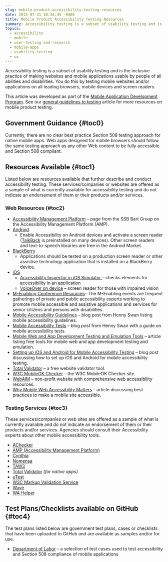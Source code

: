 ```yaml
---
slug: mobile-product-accessibility-testing-resources
date: 2013-07-31 10:34:45 -0400
title: Mobile Product Accessibility Testing Resources
summary: Accessibility testing is a subset of usability testing and is the inclusive practice of making websites and mobile applications usable by people of all abilities and disabilities. You do this by testing mobile websites and/or applications on all leading browsers, mobile devices and screen readers. This article was developed as part of the Mobile Application
topics:
  - accessibility
  - mobile
  - user-testing-and-research
  - mobile-apps
  - usability-testing
  - ux
---
```


Accessibility testing is a subset of usability testing and is the inclusive practice of making websites and mobile applications usable by people of all abilities and disabilities. You do this by testing mobile websites and/or applications on all leading browsers, mobile devices and screen readers.

This article was developed as part of the [Mobile Application Development Program](https://digital.gov/resources/mobile-application-development-program/ "Mobile Application Development Program"). See our [general guidelines to testing](https://digital.gov/2013/08/22/mobile-product-testing-guidelines/ "Mobile Product Testing Guidelines and Resources") article for more resources on mobile product testing.

## <a name="x-Government Guidance"></a>Government Guidance {#toc0}

Currently, there are no clear best practice Section 508 testing approach for native mobile apps. Web apps designed for mobile browsers should follow the same testing approach as any other Web content to be fully accessible and Section 508 compliant.

## <a name="x-Resources Available"></a>Resources Available {#toc1}

Listed below are resources available that further describe and conduct accessibility testing. These services/companies or websites are offered as a sample of what is currently available for accessibility testing and do not indicate an endorsement of them or their products and/or services.

### <a name="x-Resources Available-Web Resources"></a>Web Resources {#toc2}

  * <a href="https://www.ssbbartgroup.com/amp/index.php" rel="nofollow">Accessibility Management Platform</a> &#8211; page from the SSB Bart Group on the Accessibility Management Platform (AMP).
  * <a href="http://developer.android.com/guide/topics/ui/accessibility/index.html" rel="nofollow">Android</a> 
      * Enable Accessibility on Android devices and activate a screen reader (<a href="https://play.google.com/store/apps/details?id=com.google.android.marvin.talkback" rel="nofollow">TalkBack</a> is preinstalled on many devices). Other screen readers and text-to-speech libraries are free in the Android Market.
  * <a href="http://us.blackberry.com/legal/accessibility.html" rel="nofollow">BlackBerry</a> 
      * Applications should be tested on a production screen reader or other assistive technology application that is installed on a BlackBerry device.
  * <a href="https://developer.apple.com/technologies/ios/accessibility.html" rel="nofollow">iOS</a> 
      * <a href="http://developer.apple.com/library/ios/#technotes/TestingAccessibilityOfiOSApps/TestAccessibilityonYourDevicewithVoiceOver/TestAccessibilityonYourDevicewithVoiceOver.html" rel="nofollow">Accessibility Inspector in iOS Simulator </a>– checks elements for accessibility in an application
      * <a href="http://www.apple.com/accessibility/voiceover/devicesupport.html" rel="nofollow">VoiceOver on device</a> – screen reader for those with impaired vision
  * [M-Enabling Conference Resources](http://www.m-enabling.com/)&#8211; The M-Enabling events are frequent gatherings of private and public accessibility experts working to promote mobile accessible and assistive applications and services for senior citizens and persons with disabilities.
  * <a href="http://www.iheni.com/mobile-accessibility-guidelines/" rel="nofollow">Mobile Accessibility Guidelines</a> &#8211; blog post from Henny Swan listing mobile accessibility guidelines.
  * <a href="http://www.iheni.com/mobile-accessibility-tests/" rel="nofollow">Mobile Accessibility Tests</a> &#8211; blog post from Henny Swan with a guide on mobile accessibility tests.
  * <a href="http://speckyboy.com/2010/04/12/mobile-web-and-app-development-testing-and-emulation-tools/" rel="nofollow">Mobile Web and App Development Testing and Emulation Tools</a> &#8211; article listing free tools for mobile web and app development testing and emulation.
  * <a href="http://www.interactiveaccessibility.com/blog/ios-and-android-mobile-accessibility" rel="nofollow">Setting up iOS and Android for Mobile Accessibility Testing</a> &#8211; blog post discussing how to set up iOS and Android for mobile accessibility testing.
  * <a href="http://www.totalvalidator.com/" rel="nofollow">Total Validator</a> &#8211; a free website validator tool.
  * <a href="http://validator.w3.org/mobile/" rel="nofollow">W3C MobileOK Checker</a> &#8211; the W3C MobileOK Checker site.
  * <a href="http://webaim.org/" rel="nofollow">WebAIM</a> &#8211; non-profit website with comprehensive web accessibility resources.
  * <a href="http://mobiforge.com/developing/story/why-mobile-web-accessibility-matters-best-practices-make-your-mobile-site-accessibl" rel="nofollow">Why Mobile Web Accessibility Matters</a> &#8211; article discussing best practices to make a mobile site accessible.

 

### <a name="x-Resources Available-Testing Services"></a>Testing Services {#toc3}

These services/companies or web sites are offered as a sample of what is currently available and do not indicate an endorsement of them or their products and/or services. Agencies should consult their Accessibility experts about other mobile accessibility tools.

  * <a href="http://achecker.ca/checker/index.php" rel="nofollow">AChecker</a>
  * <a href="https://www.ssbbartgroup.com/amp/index.php" rel="nofollow">AMP (Accessibility Management Platform)</a>
  * <a href="http://%20http//www.contentquality.com/" rel="nofollow">Cynthia</a>
  * <a href="http://www.nomensa.com/services/accessibility-and-inclusive-design/accessibility-testing" rel="nofollow">Nomensa</a>
  * <a href="http://www.tawdis.net/ingles.html" rel="nofollow">TAW3</a>
  * <a href="http://www.totalvalidator.com/" rel="nofollow">Total Validator</a> _(for native apps)_
  * <a href="http://www.utest.com/usability-accessibility-testing" rel="nofollow">uTest</a>
  * <a href="http://validator.w3.org/" rel="nofollow">W3C Markup Validation Service</a>
  * <a href="http://wave.webaim.org/" rel="nofollow">Wave</a>
  * <a href="http://devel.freebsoft.org/wahelper" rel="nofollow">WA Helper</a>

 

## <a name="x-Test Plans/Checklists available on GitHub"></a>Test Plans/Checklists available on GitHub {#toc4}

The test plans listed below are government test plans, cases or checklists that have been uploaded to GitHub and are available as samples and/or for use.

  * <a href="https://github.com/USDepartmentofLabor/Mobile-Accessibility-Test-Script" rel="nofollow">Department of Labor</a> &#8211; a selection of test cases used to test accessibility and Section 508 compliance of mobile applications